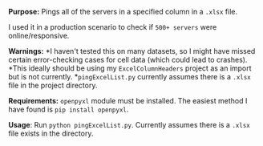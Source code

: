 **Purpose:** Pings all of the servers in a specified column in a `.xlsx` file. 

I used it in a production scenario to check if `500+ servers` were online/responsive. 

**Warnings:**
*I haven't tested this on many datasets, so I might have missed certain error-checking cases for cell data (which could lead to crashes).
*This ideally should be using my `ExcelColumnHeaders` project as an import but is not currently. 
*`pingExcelList.py` currently assumes there is a `.xlsx` file in the project directory. 
	    
**Requirements:** `openpyxl` module must be installed. The easiest method I have found is `pip install openpyxl`.
	    
**Usage**: Run `python pingExcelList.py`. Currently assumes there is a `.xlsx` file exists in the directory. 
